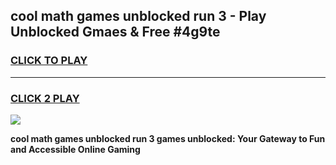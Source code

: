 
## cool math games unblocked run 3 - Play Unblocked Gmaes & Free #4g9te
<h3>
<a href="https://news.freeplayer.one?title=cool_math_games_unblocked_run_3&ref=03M">CLICK TO PLAY</a></h3>
<hr>

<h3>
<a href="https://news.freeplayer.one?title=cool_math_games_unblocked_run_3&ref=03M">CLICK 2 PLAY</a>
  
</h3>

<a href="https://news.freeplayer.one?title=cool_math_games_unblocked_run_3&ref=03M"><img src="https://clearcache.store/games.png"></a>


**cool math games unblocked run 3 games unblocked: Your Gateway to Fun and Accessible Online Gaming**
